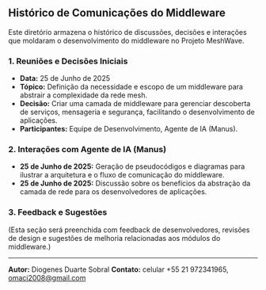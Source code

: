 

## Histórico de Comunicações do Middleware

Este diretório armazena o histórico de discussões, decisões e interações que moldaram o desenvolvimento do middleware no Projeto MeshWave.

### 1. Reuniões e Decisões Iniciais

*   **Data:** 25 de Junho de 2025
*   **Tópico:** Definição da necessidade e escopo de um middleware para abstrair a complexidade da rede mesh.
*   **Decisão:** Criar uma camada de middleware para gerenciar descoberta de serviços, mensageria e segurança, facilitando o desenvolvimento de aplicações.
*   **Participantes:** Equipe de Desenvolvimento, Agente de IA (Manus).

### 2. Interações com Agente de IA (Manus)

*   **25 de Junho de 2025:** Geração de pseudocódigos e diagramas para ilustrar a arquitetura e o fluxo de comunicação do middleware.
*   **25 de Junho de 2025:** Discussão sobre os benefícios da abstração da camada de rede para os desenvolvedores de aplicações.

### 3. Feedback e Sugestões

(Esta seção será preenchida com feedback de desenvolvedores, revisões de design e sugestões de melhoria relacionadas aos módulos do middleware.)

---

**Autor:** Diogenes Duarte Sobral
**Contato:** celular +55 21 972341965, omaci2008@gmail.com


